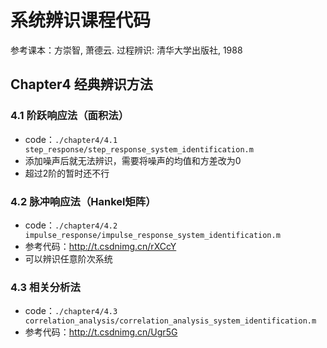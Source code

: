 # 系统辨识课程代码

参考课本：方崇智, 萧德云. 过程辨识: 清华大学出版社, 1988

## Chapter4 经典辨识方法

### 4.1 阶跃响应法（面积法）

- code：`./chapter4/4.1 step_response/step_response_system_identification.m`
- 添加噪声后就无法辨识，需要将噪声的均值和方差改为0
- 超过2阶的暂时还不行

### 4.2 脉冲响应法（Hankel矩阵）

- code：`./chapter4/4.2 impulse_response/impulse_response_system_identification.m`
- 参考代码：http://t.csdnimg.cn/rXCcY
- 可以辨识任意阶次系统

### 4.3 相关分析法

- code：`./chapter4/4.3 correlation_analysis/correlation_analysis_system_identification.m`
- 参考代码：http://t.csdnimg.cn/Ugr5G
